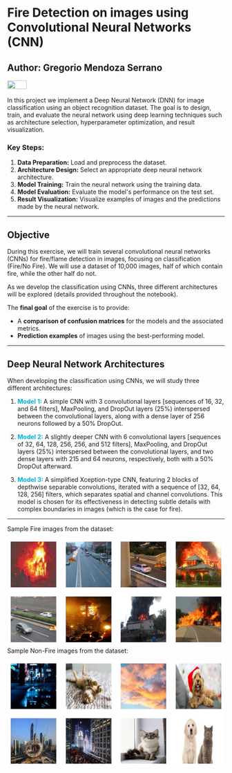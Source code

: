 # **Fire Detection on images using Convolutional Neural Networks (CNN)**
## Author: Gregorio Mendoza Serrano

<img src="Foto_2.jpg" width="30%" height="30%">


In this project we implement a Deep Neural Network (DNN) for image classification using an object recognition dataset. The goal is to design, train, and evaluate the neural network using deep learning techniques such as architecture selection, hyperparameter optimization, and result visualization.

### Key Steps:
1. **Data Preparation:** Load and preprocess the dataset.
2. **Architecture Design:** Select an appropriate deep neural network architecture.
3. **Model Training:** Train the neural network using the training data.
4. **Model Evaluation:** Evaluate the model's performance on the test set.
5. **Result Visualization:** Visualize examples of images and the predictions made by the neural network.

---

## Objective

During this exercise, we will train several convolutional neural networks (CNNs) for fire/flame detection in images, focusing on classification (Fire/No Fire). We will use a dataset of 10,000 images, half of which contain fire, while the other half do not.

As we develop the classification using CNNs, three different architectures will be explored (details provided throughout the notebook).

The **final goal** of the exercise is to provide:
- A **comparison of confusion matrices** for the models and the associated metrics.
- **Prediction examples** of images using the best-performing model.

---
## Deep Neural Network Architectures

When developing the classification using CNNs, we will study three different architectures:

1. <font color='sky blue'>**Model 1:**</font> A simple CNN with 3 convolutional layers [sequences of 16, 32, and 64 filters], MaxPooling, and DropOut layers (25%) interspersed between the convolutional layers, along with a dense layer of 256 neurons followed by a 50% DropOut.

2. <font color='sky blue'>**Model 2:**</font> A slightly deeper CNN with 6 convolutional layers [sequences of 32, 64, 128, 256, 256, and 512 filters], MaxPooling, and DropOut layers (25%) interspersed between the convolutional layers, and two dense layers with 215 and 64 neurons, respectively, both with a 50% DropOut afterward.

3. <font color='sky blue'>**Model 3:**</font> A simplified Xception-type CNN, featuring 2 blocks of depthwise separable convolutions, iterated with a sequence of [32, 64, 128, 256] filters, which separates spatial and channel convolutions. This model is chosen for its effectiveness in detecting subtle details with complex boundaries in images (which is the case for fire).

---
Sample Fire images from the dataset:

![Alt text](grid_pics_fire.png)
Sample Non-Fire images from the dataset:

![Alt text](grid_pics_fire_non_fire.png)
